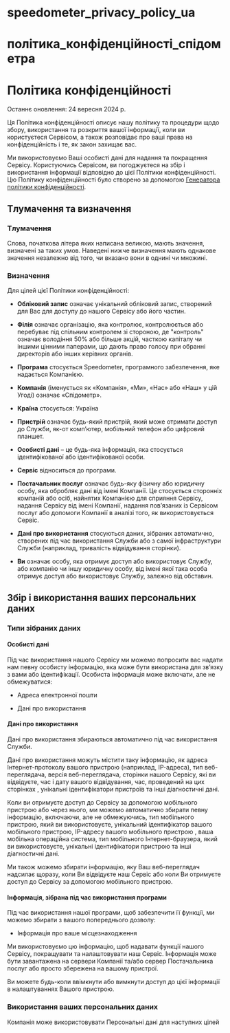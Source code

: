 # speedometer_privacy_policy_ua
# політика_конфіденційності_спідометра
<h1>Політика конфіденційності</h1>
<p>Останнє оновлення: 24 вересня 2024 р.</p>
<p>Ця Політика конфіденційності описує нашу політику та процедури щодо збору, використання та розкриття вашої інформації, коли ви користуєтеся Сервісом, а також розповідає про ваші права на конфіденційність і те, як закон захищає вас.</p>
<p>Ми використовуємо Ваші особисті дані для надання та покращення Сервісу. Користуючись Сервісом, ви погоджуєтеся на збір і використання інформації відповідно до цієї Політики конфіденційності. Цю Політику конфіденційності було створено за допомогою <a href="https://www.termsfeed.com/privacy-policy-generator/" target="_blank">Генератора політики конфіденційності</a>.</p >
<h2>Тлумачення та визначення</h2>
<h3>Тлумачення</h3>
<p>Слова, початкова літера яких написана великою, мають значення, визначені за таких умов. Наведені нижче визначення мають однакове значення незалежно від того, чи вказано вони в однині чи множині.</p>
<h3>Визначення</h3>
<p>Для цілей цієї Політики конфіденційності:</p>
<ul>
<li>
<p><strong>Обліковий запис</strong> означає унікальний обліковий запис, створений для Вас для доступу до нашого Сервісу або його частин.</p>
</li>
<li>
<p><strong>Філія</strong> означає організацію, яка контролює, контролюється або перебуває під спільним контролем зі стороною, де &quot;контроль&quot; означає володіння 50% або більше акцій, часткою капіталу чи іншими цінними паперами, що дають право голосу при обранні директорів або інших керівних органів.</p>
</li>
<li>
<p><strong>Програма</strong> стосується Speedometer, програмного забезпечення, яке надається Компанією.</p>
</li>
<li>
<p><strong>Компанія</strong> (іменується як «Компанія», «Ми», «Нас» або «Наш» у цій Угоді) означає «Спідометр».</p>
</li>
<li>
<p><strong>Країна</strong> стосується: Україна</p>
</li>
<li>
<p><strong>Пристрій</strong> означає будь-який пристрій, який може отримати доступ до Служби, як-от комп’ютер, мобільний телефон або цифровий планшет.</p>
</li>
<li>
<p><strong>Особисті дані</strong> – це будь-яка інформація, яка стосується ідентифікованої або ідентифікованої особи.</p>
</li>
<li>
<p><strong>Сервіс</strong> відноситься до програми.</p>
</li>
<li>
<p><strong>Постачальник послуг</strong> означає будь-яку фізичну або юридичну особу, яка обробляє дані від імені Компанії. Це стосується сторонніх компаній або осіб, найнятих Компанією для сприяння Сервісу, надання Сервісу від імені Компанії, надання пов’язаних із Сервісом послуг або допомоги Компанії в аналізі того, як використовується Сервіс.</ p>
</li>
<li>
<p><strong>Дані про використання</strong> стосуються даних, зібраних автоматично, створених під час використання Служби або з самої інфраструктури Служби (наприклад, тривалість відвідування сторінки).</p>
</li>
<li>
<p><strong>Ви</strong> означає особу, яка отримує доступ або використовує Службу, або компанію чи іншу юридичну особу, від імені якої така особа отримує доступ або використовує Службу, залежно від обставин.</p>
</li>
</ul>
<h2>Збір і використання ваших персональних даних</h2>
<h3>Типи зібраних даних</h3>
<h4>Особисті дані</h4>
<p>Під час використання нашого Сервісу ми можемо попросити вас надати нам певну особисту інформацію, яка може бути використана для зв’язку з вами або ідентифікації. Особиста інформація може включати, але не обмежуватися:</p>
<ul>
<li>
<p>Адреса електронної пошти</p>
</li>
<li>
<p>Дані про використання</p>
</li>
</ul>
<h4>Дані про використання</h4>
<p>Дані про використання збираються автоматично під час використання Служби.</p>
<p>Дані про використання можуть містити таку інформацію, як адреса Інтернет-протоколу вашого пристрою (наприклад, IP-адреса), тип веб-переглядача, версія веб-переглядача, сторінки нашого Сервісу, які ви відвідуєте, час і дату вашого відвідування, час, проведений на цих сторінках , унікальні ідентифікатори пристроїв та інші діагностичні дані.</p>
<p>Коли ви отримуєте доступ до Сервісу за допомогою мобільного пристрою або через нього, ми можемо автоматично збирати певну інформацію, включаючи, але не обмежуючись, тип мобільного пристрою, який ви використовуєте, унікальний ідентифікатор вашого мобільного пристрою, IP-адресу вашого мобільного пристрою , ваша мобільна операційна система, тип мобільного Інтернет-браузера, який ви використовуєте, унікальні ідентифікатори пристрою та інші діагностичні дані.</p>
<p>Ми також можемо збирати інформацію, яку Ваш веб-переглядач надсилає щоразу, коли Ви відвідуєте наш Сервіс або коли Ви отримуєте доступ до Сервісу за допомогою мобільного пристрою.</p>
<h4>Інформація, зібрана під час використання програми</h4>
<p>Під час використання нашої програми, щоб забезпечити її функції, ми можемо збирати з вашого попереднього дозволу:</p>
<ul>
<li>Інформація про ваше місцезнаходження</li>
</ul>
<p>Ми використовуємо цю інформацію, щоб надавати функції нашого Сервісу, покращувати та налаштовувати наш Сервіс. Інформація може бути завантажена на сервери Компанії та/або сервер Постачальника послуг або просто збережена на вашому пристрої.</p>
<p>Ви можете будь-коли ввімкнути або вимкнути доступ до цієї інформації в налаштуваннях Вашого пристрою.</p>
<h3>Використання ваших персональних даних</h3>
<p>Компанія може використовувати Персональні дані для наступних цілей
